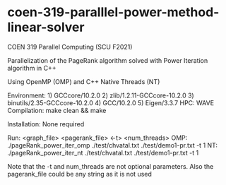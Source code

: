 # coen-319-paralllel-power-method-linear-solver

COEN 319 Parallel Computing (SCU F2021)

Parallelization of the PageRank algorithm solved with Power Iteration algorithm in C++ 

Using OpenMP (OMP) and C++ Native Threads (NT)

Environment:
    1) GCCcore/10.2.0   2) zlib/1.2.11-GCCcore-10.2.0   3) binutils/2.35-GCCcore-10.2.0   4) GCC/10.2.0   5) Eigen/3.3.7
HPC:    WAVE
Compilation: make clean && make

Installation: None required

Run: <program> <graph_file> <pagerank_file> <-t> <num_threads>
OMP:    ./pageRank_power_iter_omp ./test/chvatal.txt ./test/demo1-pr.txt -t 1
NT:     ./pageRank_power_iter_nt ./test/chvatal.txt ./test/demo1-pr.txt -t 1

Note that the -t and num_threads are not optional parameters. Also the pagerank_file could be any string as it is not used
